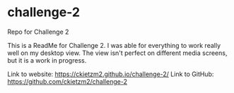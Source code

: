 # challenge-2
Repo for Challenge 2

This is a ReadMe for Challenge 2.  I was able for everything to work really well on my desktop view.  The view isn't perfect on different media screens, but it is a work in progress.  

Link to website:   https://ckietzm2.github.io/challenge-2/
Link to GitHub:    https://github.com/ckietzm2/challenge-2


